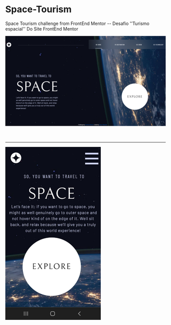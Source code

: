 # Space-Tourism
Space Tourism challenge from FrontEnd Mentor -- Desafio ''Turismo espacial'' Do Site FrontEnd Mentor

<div> <img src='./images/PrintSpaceTourismm.png' width='1001px'> </div>
<br> <br>
<hr>

<div> <img align="center"  src='./images/space-mobile.jpg' width='300px' > </div> 

